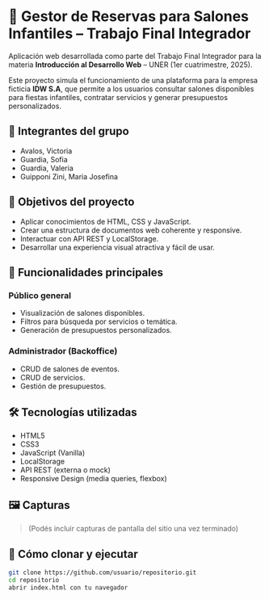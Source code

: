 # 🎉 Gestor de Reservas para Salones Infantiles – Trabajo Final Integrador

Aplicación web desarrollada como parte del Trabajo Final Integrador para la materia **Introducción al Desarrollo Web** – UNER (1er cuatrimestre, 2025).

Este proyecto simula el funcionamiento de una plataforma para la empresa ficticia **IDW S.A**, que permite a los usuarios consultar salones disponibles para fiestas infantiles, contratar servicios y generar presupuestos personalizados.  

## 👥 Integrantes del grupo

- Avalos, Victoria
- Guardia, Sofia
- Guardia, Valeria
- Guipponi Zini, Maria Josefina


## 🧠 Objetivos del proyecto

- Aplicar conocimientos de HTML, CSS y JavaScript.
- Crear una estructura de documentos web coherente y responsive.
- Interactuar con API REST y LocalStorage.
- Desarrollar una experiencia visual atractiva y fácil de usar.

## 🧩 Funcionalidades principales

### Público general
- Visualización de salones disponibles.
- Filtros para búsqueda por servicios o temática.
- Generación de presupuestos personalizados.

### Administrador (Backoffice)
- CRUD de salones de eventos.
- CRUD de servicios.
- Gestión de presupuestos.

## 🛠️ Tecnologías utilizadas

- HTML5
- CSS3
- JavaScript (Vanilla)
- LocalStorage
- API REST (externa o mock)
- Responsive Design (media queries, flexbox)

## 🖼️ Capturas

> (Podés incluir capturas de pantalla del sitio una vez terminado)


## 🚀 Cómo clonar y ejecutar

```bash
git clone https://github.com/usuario/repositorio.git
cd repositorio
abrir index.html con tu navegador
